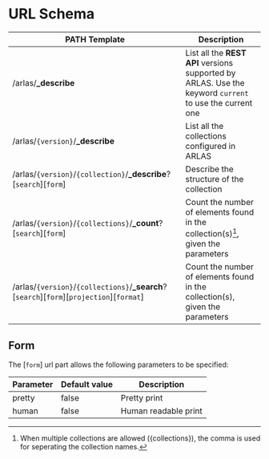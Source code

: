 # URL Schema


| PATH Template | Description |
| ---- | -------- |
| /arlas/**_describe**                                              |  List all the **REST API** versions supported by ARLAS. Use the keyword `current` to use the current one |
| /arlas/`{version}`/**_describe**                                  |  List all the collections configured in ARLAS  |
| /arlas/`{version}`/`{collection}`/**_describe**?[`search`][`form`]|  Describe the structure of the collection  |
| /arlas/`{version}`/`{collections}`/**_count**?[`search`][`form`]  |  Count the number of elements found in the collection(s)[^2], given the parameters  |
| /arlas/`{version}`/`{collections}`/**_search**?[`search`][`form`][`projection`][`format`]      |  Count the number of elements found in the collection(s), given the parameters  |

[^2]: When multiple collections are allowed ({collections}), the comma is used for seperating the collection names.

## Form

The [`form`] url part allows the following parameters to be specified:

| Parameter | Default value | Description |
| ---- | -------- |-------- |
| pretty | false | Pretty print |
| human | false | Human readable print |
